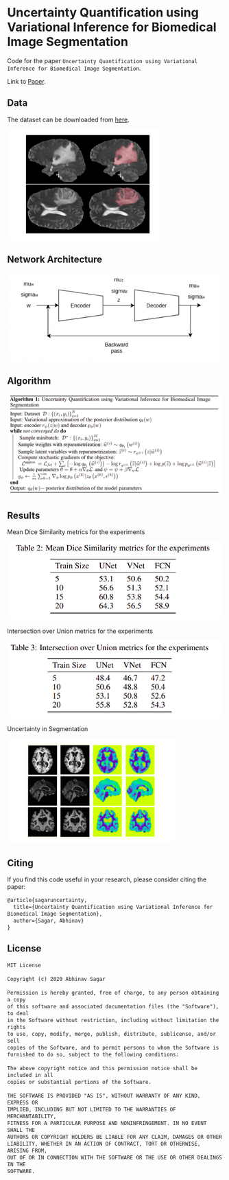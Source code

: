 # Uncertainty Quantification using Variational Inference for Biomedical Image Segmentation

Code for the paper `Uncertainty Quantification using Variational Inference for Biomedical Image Segmentation`.

Link to [Paper](https://abhinavsagar.github.io/files/uq_bnn_s.pdf).

## Data

The dataset can be downloaded from [here](http://braintumorsegmentation.org/).

![loss/accuracy](images/img3.png)

## Network Architecture

![results](images/img1.png)

## Algorithm

![results](images/img2.png)

## Results

Mean Dice Similarity metrics for the experiments

![results](images/img4.png)


Intersection over Union metrics for the experiments

![results](images/img5.png)


Uncertainty in Segmentation

![results](images/img6.png)

## Citing

If you find this code useful in your research, please consider citing the paper:

```
@article{sagaruncertainty,
  title={Uncertainty Quantification using Variational Inference for Biomedical Image Segmentation},
  author={Sagar, Abhinav}
}
```

## License

```
MIT License

Copyright (c) 2020 Abhinav Sagar

Permission is hereby granted, free of charge, to any person obtaining a copy
of this software and associated documentation files (the "Software"), to deal
in the Software without restriction, including without limitation the rights
to use, copy, modify, merge, publish, distribute, sublicense, and/or sell
copies of the Software, and to permit persons to whom the Software is
furnished to do so, subject to the following conditions:

The above copyright notice and this permission notice shall be included in all
copies or substantial portions of the Software.

THE SOFTWARE IS PROVIDED "AS IS", WITHOUT WARRANTY OF ANY KIND, EXPRESS OR
IMPLIED, INCLUDING BUT NOT LIMITED TO THE WARRANTIES OF MERCHANTABILITY,
FITNESS FOR A PARTICULAR PURPOSE AND NONINFRINGEMENT. IN NO EVENT SHALL THE
AUTHORS OR COPYRIGHT HOLDERS BE LIABLE FOR ANY CLAIM, DAMAGES OR OTHER
LIABILITY, WHETHER IN AN ACTION OF CONTRACT, TORT OR OTHERWISE, ARISING FROM,
OUT OF OR IN CONNECTION WITH THE SOFTWARE OR THE USE OR OTHER DEALINGS IN THE
SOFTWARE.
```

